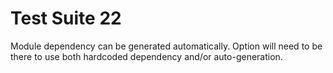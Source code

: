 # Test Suite 22

Module dependency can be generated automatically. Option will need to be there to use both hardcoded dependency and/or auto-generation.